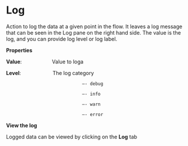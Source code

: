 # Log

Action to log the data at a given point in the flow. It leaves a log message that can be seen in the Log pane on the right hand side. The value is the log, and you can provide log level or log label.

 **Properties**
 

**Value**:                     Value to loga

**Level**:                      The log category

                                 —- debug

                                 —- info

                                 —- warn

                                 —- error

**View the log**

Logged data can be viewed by clicking on the **Log** tab